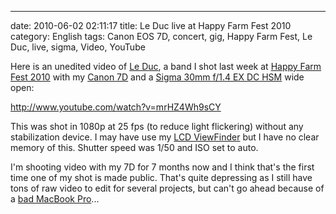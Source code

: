 ---
date: 2010-06-02 02:11:17
title: Le Duc live at Happy Farm Fest 2010
category: English
tags: Canon EOS 7D, concert, gig, Happy Farm Fest, Le Duc, live, sigma, Video, YouTube

Here is an unedited video of
[Le Duc](http://www.facebook.com/group.php?gid=20312134675), a band I shot last
week at [Happy Farm Fest 2010](http://happyfarmfest.com) with my
[Canon 7D](http://amzn.com/B002NEGTTW/?tag=kevideld-20) and a
[Sigma 30mm f/1.4 EX DC HSM](http://amzn.com/B0007U0GZM/?tag=kevideld-20) wide
open:

http://www.youtube.com/watch?v=mrHZ4Wh9sCY

This was shot in 1080p at 25 fps (to reduce light flickering) without any
stabilization device. I may have use my
[LCD ViewFinder](http://amzn.com/B003A2BU5E/?tag=kevideld-20) but I have no
clear memory of this. Shutter speed was 1/50 and ISO set to auto.

I'm shooting video with my 7D for 7 months now and I think that's the first time
one of my shot is made public. That's quite depressing as I still have tons of
raw video to edit for several projects, but can't go ahead because of a
[bad MacBook Pro](http://kevin.deldycke.com/2009/12/macosx-is-irritating/#comment-7158)...
